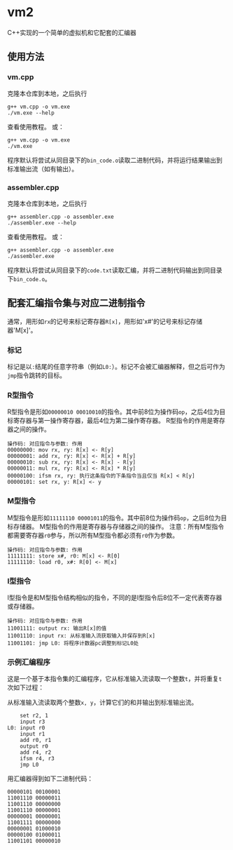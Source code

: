 # vm2
C++实现的一个简单的虚拟机和它配套的汇编器

## 使用方法
### vm.cpp
克隆本仓库到本地，之后执行
```
g++ vm.cpp -o vm.exe
./vm.exe --help
```
查看使用教程。
或：
```
g++ vm.cpp -o vm.exe
./vm.exe
```
程序默认将尝试从同目录下的`bin_code.o`读取二进制代码，并将运行结果输出到标准输出流（如有输出）。
### assembler.cpp
克隆本仓库到本地，之后执行
```
g++ assembler.cpp -o assembler.exe
./assembler.exe --help
```
查看使用教程。
或：
```
g++ assembler.cpp -o assembler.exe
./assembler.exe
```
程序默认将尝试从同目录下的`code.txt`读取汇编，并将二进制代码输出到同目录下`bin_code.o`。

## 配套汇编指令集与对应二进制指令
通常，用形如`rx`的记号来标记寄存器`R[x]`，用形如'x#'的记号来标记存储器'M[x]'。
### 标记
标记是以`:`结尾的任意字符串（例如`L0:`）。标记不会被汇编器解释，但之后可作为`jmp`指令跳转的目标。
### R型指令
R型指令是形如`00000010 00010010`的指令。其中前8位为操作码`op`，之后4位为目标寄存器与第一操作寄存器，最后4位为第二操作寄存器。
R型指令的作用是寄存器之间的操作。
```
操作码: 对应指令与参数: 作用
00000000: mov rx, ry: R[x] <- R[y]
00000001: add rx, ry: R[x] <- R[x] + R[y]
00000010: sub rx, ry: R[x] <- R[x] - R[y]
00000011: mul rx, ry: R[x] <- R[x] * R[y]
00000100: ifsm rx, ry: 执行这条指令的下条指令当且仅当 R[x] < R[y]
00000101: set rx, y: R[x] <- y
```
### M型指令
M型指令是形如`11111110 00001011`的指令。其中前8位为操作码`op`，之后8位为目标存储器。
M型指令的作用是寄存器与存储器之间的操作。
注意：所有M型指令都需要寄存器`r0`参与，所以所有M型指令都必须有`r0`作为参数。
```
操作码: 对应指令与参数: 作用
11111111: store x#, r0: M[x] <- R[0]
11111110: load r0, x#: R[0] <- M[x]
```
### I型指令
I型指令是和M型指令结构相似的指令，不同的是I型指令后8位不一定代表寄存器或存储器。
```
操作码: 对应指令与参数: 作用
11001111: output rx: 输出R[x]的值
11001110: input rx: 从标准输入流获取输入并保存到R[x]
11001101: jmp L0: 将程序计数器pc调整到标记L0处
```
### 示例汇编程序
这是一个基于本指令集的汇编程序，它从标准输入流读取一个整数`t`，并将重复`t`次如下过程：

从标准输入流读取两个整数`x, y`，计算它们的和并输出到标准输出流。
```
    set r2, 1
    input r3
L0: input r0
    input r1
    add r0, r1
    output r0
    add r4, r2
    ifsm r4, r3
    jmp L0
 ```
 用汇编器得到如下二进制代码：
 ```
00000101 00100001
11001110 00000011
11001110 00000000
11001110 00000001
00000001 00000001
11001111 00000000
00000001 01000010
00000100 01000011
11001101 00000010
```
